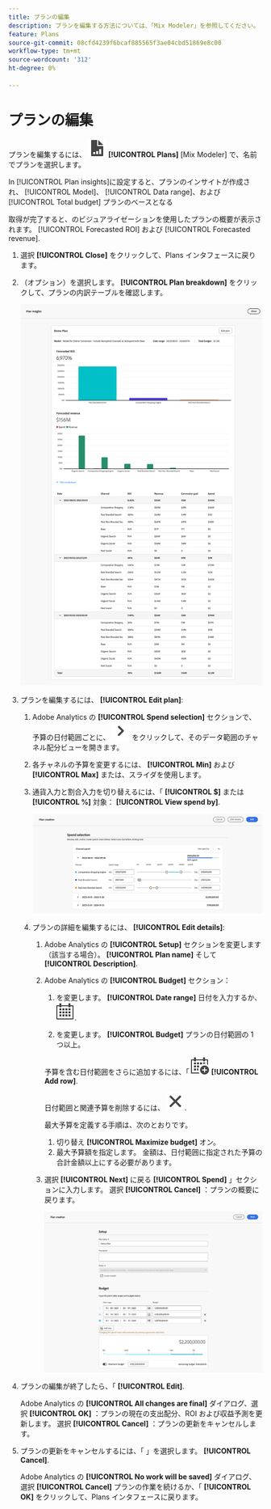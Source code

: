 ```yaml
---
title: プランの編集
description: プランを編集する方法については、「Mix Modeler」を参照してください。
feature: Plans
source-git-commit: 08cfd4239f6bcaf885565f3ae04cbd51869e8c00
workflow-type: tm+mt
source-wordcount: '312'
ht-degree: 0%

---
```



# プランの編集

プランを編集するには、 ![PLan](../assets/icons/FileChart.svg) **[!UICONTROL Plans]** [Mix Modeler] で、名前でプランを選択します。

In [!UICONTROL Plan insights]に設定すると、プランのインサイトが作成され、 [!UICONTROL Model]、 [!UICONTROL Data range]、および [!UICONTROL Total budget] プランのベースとなる

取得が完了すると、のビジュアライゼーションを使用したプランの概要が表示されます。 [!UICONTROL Forecasted ROI] および [!UICONTROL Forecasted revenue].

1. 選択 **[!UICONTROL Close]** をクリックして、Plans インタフェースに戻ります。

1. （オプション）を選択します。 **[!UICONTROL Plan breakdown]** をクリックして、プランの内訳テーブルを確認します。

   ![プランの概要](../assets/overview-plan.png)

1. プランを編集するには、 **[!UICONTROL Edit plan]**:

   1. Adobe Analytics の **[!UICONTROL Spend selection]** セクションで、予算の日付範囲ごとに、 ![シェブロン](../assets/icons/ChevronRight.svg) をクリックして、そのデータ範囲のチャネル配分ビューを開きます。

   1. 各チャネルの予算を変更するには、 **[!UICONTROL Min]** および **[!UICONTROL Max]** または、スライダを使用します。

   1. 通貨入力と割合入力を切り替えるには、「 **[!UICONTROL $]** または **[!UICONTROL %]** 対象： **[!UICONTROL View spend by]**.

      ![支出の選択](../assets/spend-selection.png)

   1. プランの詳細を編集するには、 **[!UICONTROL Edit details]**:

      1. Adobe Analytics の **[!UICONTROL Setup]** セクションを変更します（該当する場合）。 **[!UICONTROL Plan name]** そして **[!UICONTROL Description]**.

      1. Adobe Analytics の **[!UICONTROL Budget]** セクション：

         1. を変更します。 **[!UICONTROL Date range]** 日付を入力するか、 ![カレンダー](../assets/icons/Calendar.svg).

         1. を変更します。 **[!UICONTROL Budget]** プランの日付範囲の 1 つ以上。

         予算を含む日付範囲をさらに追加するには、「 ![CalendarAdd](../assets/icons/CalendarAdd.svg) **[!UICONTROL Add row]**.

         日付範囲と関連予算を削除するには、 ![閉じる](../assets/icons/Close.svg).

         最大予算を定義する手順は、次のとおりです。

         1. 切り替え **[!UICONTROL Maximize budget]** オン。
         1. 最大予算額を指定します。 金額は、日付範囲に指定された予算の合計金額以上にする必要があります。

      1. 選択 **[!UICONTROL Next]** に戻る **[!UICONTROL Spend]** 」セクションに入力します。 選択 **[!UICONTROL Cancel]** ：プランの概要に戻ります。

         ![プランの詳細](../assets/plan-details.png)


1. プランの編集が終了したら、「 **[!UICONTROL Edit]**.

   Adobe Analytics の **[!UICONTROL All changes are final]** ダイアログ、選択 **[!UICONTROL OK]** ：プランの現在の支出配分、ROI および収益予測を更新します。 選択 **[!UICONTROL Cancel]** ：プランの更新をキャンセルします。

1. プランの更新をキャンセルするには、「 」を選択します。 **[!UICONTROL Cancel]**.

   Adobe Analytics の **[!UICONTROL No work will be saved]** ダイアログ、選択 **[!UICONTROL Cancel]** プランの作業を続けるか、「 **[!UICONTROL OK]** をクリックして、Plans インタフェースに戻ります。

